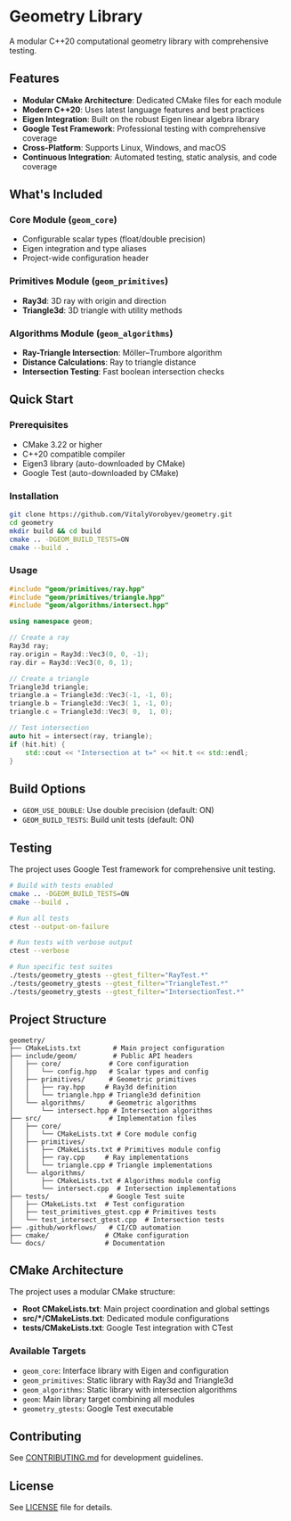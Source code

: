 # Geometry Library

A modular C++20 computational geometry library with comprehensive testing.

## Features

- **Modular CMake Architecture**: Dedicated CMake files for each module
- **Modern C++20**: Uses latest language features and best practices  
- **Eigen Integration**: Built on the robust Eigen linear algebra library
- **Google Test Framework**: Professional testing with comprehensive coverage
- **Cross-Platform**: Supports Linux, Windows, and macOS
- **Continuous Integration**: Automated testing, static analysis, and code coverage

## What's Included

### Core Module (`geom_core`)
- Configurable scalar types (float/double precision)
- Eigen integration and type aliases
- Project-wide configuration header

### Primitives Module (`geom_primitives`) 
- **Ray3d**: 3D ray with origin and direction
- **Triangle3d**: 3D triangle with utility methods

### Algorithms Module (`geom_algorithms`)
- **Ray-Triangle Intersection**: Möller–Trumbore algorithm
- **Distance Calculations**: Ray to triangle distance
- **Intersection Testing**: Fast boolean intersection checks

## Quick Start

### Prerequisites

- CMake 3.22 or higher
- C++20 compatible compiler
- Eigen3 library (auto-downloaded by CMake)
- Google Test (auto-downloaded by CMake)

### Installation

```bash
git clone https://github.com/VitalyVorobyev/geometry.git
cd geometry
mkdir build && cd build
cmake .. -DGEOM_BUILD_TESTS=ON
cmake --build .
```

### Usage

```cpp
#include "geom/primitives/ray.hpp"
#include "geom/primitives/triangle.hpp"
#include "geom/algorithms/intersect.hpp"

using namespace geom;

// Create a ray
Ray3d ray;
ray.origin = Ray3d::Vec3(0, 0, -1);
ray.dir = Ray3d::Vec3(0, 0, 1);

// Create a triangle
Triangle3d triangle;
triangle.a = Triangle3d::Vec3(-1, -1, 0);
triangle.b = Triangle3d::Vec3( 1, -1, 0);
triangle.c = Triangle3d::Vec3( 0,  1, 0);

// Test intersection
auto hit = intersect(ray, triangle);
if (hit.hit) {
    std::cout << "Intersection at t=" << hit.t << std::endl;
}
```

## Build Options

- `GEOM_USE_DOUBLE`: Use double precision (default: ON)
- `GEOM_BUILD_TESTS`: Build unit tests (default: ON)

## Testing

The project uses Google Test framework for comprehensive unit testing.

```bash
# Build with tests enabled
cmake .. -DGEOM_BUILD_TESTS=ON
cmake --build .

# Run all tests  
ctest --output-on-failure

# Run tests with verbose output
ctest --verbose

# Run specific test suites
./tests/geometry_gtests --gtest_filter="RayTest.*"
./tests/geometry_gtests --gtest_filter="TriangleTest.*"  
./tests/geometry_gtests --gtest_filter="IntersectionTest.*"
```

## Project Structure

```
geometry/
├── CMakeLists.txt        # Main project configuration
├── include/geom/         # Public API headers  
│   ├── core/            # Core configuration
│   │   └── config.hpp   # Scalar types and config
│   ├── primitives/      # Geometric primitives
│   │   ├── ray.hpp     # Ray3d definition
│   │   └── triangle.hpp # Triangle3d definition
│   └── algorithms/      # Geometric algorithms
│       └── intersect.hpp # Intersection algorithms
├── src/                 # Implementation files
│   ├── core/           
│   │   └── CMakeLists.txt # Core module config
│   ├── primitives/      
│   │   ├── CMakeLists.txt # Primitives module config
│   │   ├── ray.cpp     # Ray implementations
│   │   └── triangle.cpp # Triangle implementations
│   └── algorithms/     
│       ├── CMakeLists.txt # Algorithms module config
│       └── intersect.cpp  # Intersection implementations
├── tests/               # Google Test suite
│   ├── CMakeLists.txt  # Test configuration
│   ├── test_primitives_gtest.cpp # Primitives tests
│   └── test_intersect_gtest.cpp  # Intersection tests
├── .github/workflows/   # CI/CD automation
├── cmake/              # CMake configuration
└── docs/               # Documentation
```

## CMake Architecture

The project uses a modular CMake structure:

- **Root CMakeLists.txt**: Main project coordination and global settings
- **src/*/CMakeLists.txt**: Dedicated module configurations
- **tests/CMakeLists.txt**: Google Test integration with CTest

### Available Targets

- `geom_core`: Interface library with Eigen and configuration
- `geom_primitives`: Static library with Ray3d and Triangle3d  
- `geom_algorithms`: Static library with intersection algorithms
- `geom`: Main library target combining all modules
- `geometry_gtests`: Google Test executable

## Contributing

See [CONTRIBUTING.md](CONTRIBUTING.md) for development guidelines.

## License

See [LICENSE](LICENSE) file for details.
